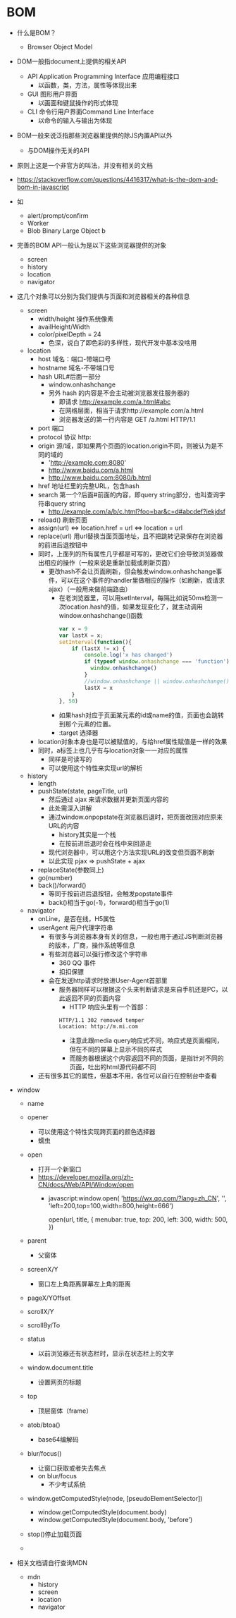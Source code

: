 # BOM

* 什么是BOM？
  * Browser Object Model
* DOM一般指document上提供的相关API
  * API Application Programming Interface 应用编程接口
    * 以函数，类，方法，属性等体现出来
  * GUI 图形用户界面
    * 以画面和键鼠操作的形式体现
  * CLI 命令行用户界面Command Line Interface
    * 以命令的输入与输出为体现
* BOM一般来说泛指那些浏览器里提供的除JS内置API以外
  * 与DOM操作无关的API
* 原则上这是一个非官方的叫法，并没有相关的文档
* https://stackoverflow.com/questions/4416317/what-is-the-dom-and-bom-in-javascript
* 如
  * alert/prompt/confirm
  * Worker
  * Blob Binary Large Object b  
* 完善的BOM API一般认为是以下这些浏览器提供的对象
  * screen
  * history
  * location
  * navigator
* 这几个对象可以分别为我们提供与页面和浏览器相关的各种信息
  * screen
    * width/height 操作系统像素
    * availHeight/Width
    * color/pixelDepth = 24
      * 色深，说白了即色彩的多样性，现代开发中基本没啥用
  * location
    * host 域名：端口-带端口号
    * hostname 域名-不带端口号
    * hash URL#后面一部分
      * window.onhashchange
      * 另外 hash 的内容是不会主动被浏览器发往服务器的
        * 即请求 http://example.com/a.html#abc
        * 在网络层面，相当于请求http://example.com/a.html
        * 浏览器发送的第一行内容是 GET /a.html HTTP/1.1
    * port 端口
    * protocol 协议 http:
    * origin 源/域，即如果两个页面的location.origin不同，则被认为是不同的域的
      * 'http://example.com:8080'
      * http://www.baidu.com/a.html
      * http://www.baidu.com:8080/b.html
    * href 地址栏里的完整URL，包含hash
    * search 第一个?后面#前面的内容，即query string部分，也叫查询字符串query string
      * http://example.com/a/b/c.html?foo=bar&c=d#abcdef?iekjdsf
    * reload() 刷新页面
    * assign(url) <=> location.href = url <=> location = url
    * replace(url) 用url替换当面页面地址，且不把跳转记录保存在浏览器的前进后退按钮中
    * 同时，上面列的所有属性几乎都是可写的，更改它们会导致浏览器做出相应的操作（一般来说是重新加载或刷新页面）
      * 更改hash不会让页面刷新，但会触发window.onhashchange事件，可以在这个事件的handler里做相应的操作（如刷新，或请求ajax）（一般用来做前端路由）
        * 在老浏览器里，可以用setInterval，每隔比如说50ms检测一次location.hash的值，如果发现变化了，就主动调用window.onhashchange()函数
          ```js
          var x = 9
          var lastX = x;
          setInterval(function(){
              if (lastX != x) {
                  console.log('x has changed')
                  if (typeof window.onhashchange === 'function'){
                    window.onhashchange()
                  }
                  //window.onhashchange || window.onhashchange()
                  lastX = x
              }
          }, 50)
          ```
        * 如果hash对应于页面某元素的id或name的值，页面也会跳转到那个元素的位置。
        * :target 选择器
    * location对象本身也是可以被赋值的，与给href属性赋值是一样的效果
    * 同时，a标签上也几乎有与location对象一一对应的属性
      * 同样是可读写的
      * 可以使用这个特性来实现url的解析
  * history
    * length
    * pushState(state, pageTitle, url)
      * 然后通过 ajax 来请求数据并更新页面内容的
      * 此处需深入讲解
      * 通过window.onpopstate在浏览器后退时，把页面改回对应原来URL的内容
        * history其实是一个栈
        * 在按前进后退时会在栈中来回游走
      * 现代浏览器中，可以用这个方法实现URL的改变但页面不刷新
      * 以此实现 pjax => pushState + ajax
    * replaceState(参数同上)
    * go(number)
    * back()/forward()
      * 等同于按前进后退按钮，会触发popstate事件
      * back()相当于go(-1)，forward()相当于go(1)
  * navigator
    * onLine，是否在线，H5属性
    * userAgent 用户代理字符串
      * 有很多与浏览器本身有关的信息，一般也用于通过JS判断浏览器的版本，厂商，操作系统等信息
      * 有些浏览器可以强行修改这个字符串  
        * 360 QQ 事件
        * 扣扣保镖
      * 会在发送http请求时放进User-Agent首部里
        * 服务器同样可以根据这个头来判断请求是来自手机还是PC，以此返回不同的页面内容
          * HTTP 响应头里有一个首部：
          ```
          HTTP/1.1 302 removed temper
          Location: http://m.mi.com
          ```
          * 注意此跟media query响应式不同，响应式是页面相同，但在不同的屏幕上显示不同的样式
          * 而服务器根据这个内容返回不同的页面，是指针对不同的页面，吐出的html源代码都不同
    * 还有很多其它的属性，但基本不用，各位可以自行在控制台中查看

* window
  * name
  * opener
    * 可以使用这个特性实现跨页面的颜色选择器
    * 蠕虫
  * open
    * 打开一个新窗口
    * https://developer.mozilla.org/zh-CN/docs/Web/API/Window/open
      * javascript:window.open(
        'https://wx.qq.com/?lang=zh_CN',
        '',
        'left=200,top=100,width=800,height=666')

        open(url, title, {
          menubar: true,
          top: 200,
          left: 300,
          width: 500,
        })

  * parent
    * 父窗体
  * screenX/Y
    * 窗口左上角距离屏幕左上角的距离
  * pageX/YOffset
  * scrollX/Y
  * scrollBy/To
  * status
    * 以前浏览器还有状态栏时，显示在状态栏上的文字
  * window.document.title
    * 设置网页的标题
  * top
    * 顶层窗体（frame）
  * atob/btoa()
    * base64编解码
  * blur/focus()
    * 让窗口获取或者失去焦点
    * on blur/focus
      * 不少考试系统
  * window.getComputedStyle(node, [pseudoElementSelector])
    * window.getComputedStyle(document.body)
    * window.getComputedStyle(document.body, 'before')
  * stop()停止加载页面
  * 
* 相关文档请自行查询MDN
  * mdn
    * history
    * screen
    * location
    * navigator